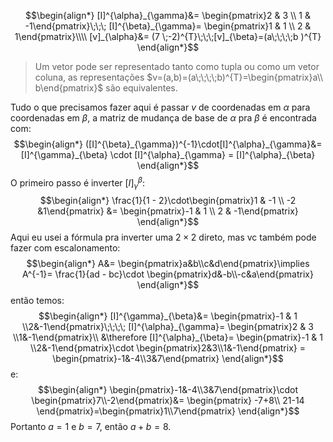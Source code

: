 $$\begin{align*}
[I]^{\alpha}_{\gamma}&= \begin{pmatrix}2 & 3 \\ 1 & -1\end{pmatrix}\;\;\;
[I]^{\beta}_{\gamma}= \begin{pmatrix}1 & 1 \\ 2 & 1\end{pmatrix}\\\\
[v]_{\alpha}&= (7 \;-2)^{T}\;\;\;[v]_{\beta}=(a\;\;\;\;b )^{T}
\end{align*}$$

> Um vetor pode ser representado tanto como tupla ou como um vetor coluna, as representações $v=(a,b)=(a\;\;\;\;b)^{T}=\begin{pmatrix}a\\ b\end{pmatrix}$ são equivalentes.


Tudo o que precisamos fazer aqui é passar $v$ de coordenadas em $\alpha$ para coordenadas em $\beta$,  a matriz de mudança de base de $\alpha$ pra $\beta$ é encontrada com:
$$\begin{align*}
([I]^{\beta}_{\gamma})^{-1}\cdot[I]^{\alpha}_{\gamma}&= [I]^{\gamma}_{\beta} \cdot [I]^{\alpha}_{\gamma} = [I]^{\alpha}_{\beta}
\end{align*}$$
O primeiro passo é inverter $[I]^{\beta}_{\gamma}$: 
$$\begin{align*}
\frac{1}{1 - 2}\cdot\begin{pmatrix}1 & -1 \\ -2 &1\end{pmatrix}
&= \begin{pmatrix}-1 & 1 \\ 2 & -1\end{pmatrix}
\end{align*}$$
Aqui eu usei a fórmula pra inverter uma $2\times2$ direto, mas vc também pode fazer com escalonamento: 
$$\begin{align*}
A&= \begin{pmatrix}a&b\\c&d\end{pmatrix}\implies
A^{-1}= \frac{1}{ad - bc}\cdot \begin{pmatrix}d&-b\\-c&a\end{pmatrix}
\end{align*}$$
então temos:
$$\begin{align*}
[I]^{\gamma}_{\beta}&= \begin{pmatrix}-1 & 1 \\2&-1\end{pmatrix}\;\;\;\;
[I]^{\alpha}_{\gamma}= \begin{pmatrix}2 & 3 \\1&-1\end{pmatrix}\\
&\therefore [I]^{\alpha}_{\beta}= \begin{pmatrix}-1 & 1 \\2&-1\end{pmatrix}\cdot \begin{pmatrix}2&3\\1&-1\end{pmatrix} = \begin{pmatrix}-1&-4\\3&7\end{pmatrix}
\end{align*}$$
e:
$$\begin{align*}
\begin{pmatrix}-1&-4\\3&7\end{pmatrix}\cdot \begin{pmatrix}7\\-2\end{pmatrix}&= 
\begin{pmatrix}
-7+8\\
21-14
\end{pmatrix}=\begin{pmatrix}1\\7\end{pmatrix}
\end{align*}$$
Portanto $a=1$ e $b = 7$, então $a+b=8$.